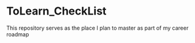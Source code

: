 # ToLearn_CheckList
This repository serves as the place I plan to master as part of my career roadmap
